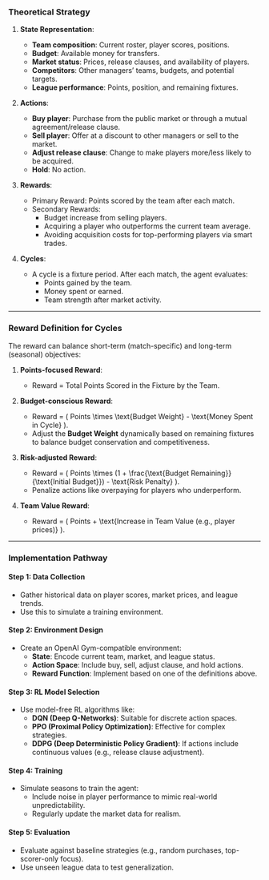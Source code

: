 ### **Theoretical Strategy**  

1. **State Representation**:
   - **Team composition**: Current roster, player scores, positions.
   - **Budget**: Available money for transfers.
   - **Market status**: Prices, release clauses, and availability of players.
   - **Competitors**: Other managers’ teams, budgets, and potential targets.
   - **League performance**: Points, position, and remaining fixtures.
   
2. **Actions**:
   - **Buy player**: Purchase from the public market or through a mutual agreement/release clause.
   - **Sell player**: Offer at a discount to other managers or sell to the market.
   - **Adjust release clause**: Change to make players more/less likely to be acquired.
   - **Hold**: No action.

3. **Rewards**:
   - Primary Reward: Points scored by the team after each match.
   - Secondary Rewards:  
     - Budget increase from selling players.
     - Acquiring a player who outperforms the current team average.
     - Avoiding acquisition costs for top-performing players via smart trades.

4. **Cycles**:
   - A cycle is a fixture period. After each match, the agent evaluates:
     - Points gained by the team.
     - Money spent or earned.
     - Team strength after market activity.

---

### **Reward Definition for Cycles**  

The reward can balance short-term (match-specific) and long-term (seasonal) objectives:  

1. **Points-focused Reward**:
   - Reward = Total Points Scored in the Fixture by the Team.

2. **Budget-conscious Reward**:
   - Reward = \( Points \times \text{Budget Weight} - \text{Money Spent in Cycle} \).  
   - Adjust the **Budget Weight** dynamically based on remaining fixtures to balance budget conservation and competitiveness.

3. **Risk-adjusted Reward**:
   - Reward = \( Points \times (1 + \frac{\text{Budget Remaining}}{\text{Initial Budget}}) - \text{Risk Penalty} \).
   - Penalize actions like overpaying for players who underperform.

4. **Team Value Reward**:
   - Reward = \( Points + \text{Increase in Team Value (e.g., player prices)} \).

---

### **Implementation Pathway**  

#### **Step 1: Data Collection**
- Gather historical data on player scores, market prices, and league trends.
- Use this to simulate a training environment.

#### **Step 2: Environment Design**
- Create an OpenAI Gym-compatible environment:
  - **State**: Encode current team, market, and league status.
  - **Action Space**: Include buy, sell, adjust clause, and hold actions.
  - **Reward Function**: Implement based on one of the definitions above.

#### **Step 3: RL Model Selection**
- Use model-free RL algorithms like:
  - **DQN (Deep Q-Networks)**: Suitable for discrete action spaces.
  - **PPO (Proximal Policy Optimization)**: Effective for complex strategies.
  - **DDPG (Deep Deterministic Policy Gradient)**: If actions include continuous values (e.g., release clause adjustment).

#### **Step 4: Training**
- Simulate seasons to train the agent:
  - Include noise in player performance to mimic real-world unpredictability.
  - Regularly update the market data for realism.

#### **Step 5: Evaluation**
- Evaluate against baseline strategies (e.g., random purchases, top-scorer-only focus).
- Use unseen league data to test generalization.
